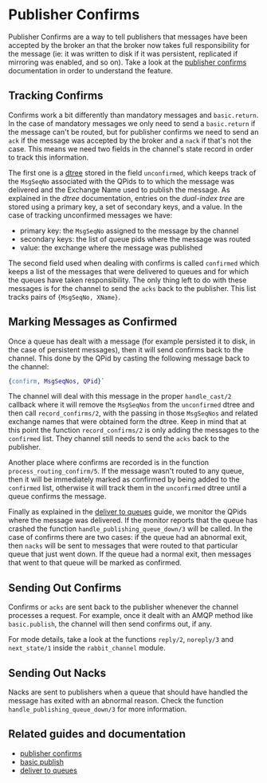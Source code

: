 # Publisher Confirms #

Publisher Confirms are a way to tell publishers that messages have
been accepted by the broker an that the broker now takes full
responsibility for the message (ie: it was written to disk if it was
persistent, replicated if mirroring was enabled, and so on). Take a
look at the
[publisher confirms](https://www.rabbitmq.com/confirms.html)
documentation in order to understand the feature.

## Tracking Confirms ##

Confirms work a bit differently than mandatory messages and
`basic.return`. In the case of mandatory messages we only need to send
a `basic.return` if the message can't be routed, but for publisher
confirms we need to send an `ack` if the message was accepted by the
broker and a `nack` if that's not the case. This means we need two
fields in the channel's state record in order to track this
information.

The first one is a
[dtree](https://github.com/rabbitmq/rabbitmq-server/blob/master/src/dtree.erl)
stored in the field `unconfirmed`, which keeps track of the `MsgSeqNo`
associated with the QPids to to which the message was delivered and
the Exchange Name used to publish the message. As explained in the
_dtree_ documentation, entries on the _dual-index tree_ are stored
using a primary key, a set of secondary keys, and a value. In the case
of tracking unconfirmed messages we have:

- primary key: the `MsgSeqNo` assigned to the message by the channel
- secondary keys: the list of queue pids where the message was routed
- value: the exchange where the message was published

The second field used when dealing with confirms is called `confirmed`
which keeps a list of the messages that were delivered to queues and
for which the queues have taken responsibility. The only thing left to
do with these messages is for the channel to send the `acks` back to
the publisher. This list tracks pairs of `{MsgSeqNo, XName}`.

## Marking Messages as Confirmed ##

Once a queue has dealt with a message (for example persisted it to
disk, in the case of persistent messages), then it will send confirms
back to the channel. This done by the QPid by casting the following
message back to the channel:

```erlang
{confirm, MsgSeqNos, QPid}`
```

The channel will deal with this message in the proper `handle_cast/2`
callback where it will remove the `MsgSeqNos` from the `unconfirmed`
dtree and then call `record_confirms/2`, with the passing in those
`MsgSeqNos` and related exchange names that were obtained form the
dtree. Keep in mind that at this point the function `record_confirms/2`
is only adding the messages to the `confirmed` list. They channel
still needs to send the `acks` back to the publisher.

Another place where confirms are recorded is in the function
`process_routing_confirm/5`. If the message wasn't routed to any
queue, then it will be immediately marked as confirmed by being added
to the `confirmed` list, otherwise it will track them in the
`unconfirmed` dtree until a queue confirms the message.

Finally as explained in the
[deliver to queues](./deliver_to_queues.md) guide, we monitor the
QPids where the message was delivered. If the monitor reports that the
queue has crashed the function `handle_publishing_queue_down/3` will
be called. In the case of confirms there are two cases: if the queue
had an abnormal exit, then `nacks` will be sent to messages that were
routed to that particular queue that just went down. If the queue had
a normal exit, then messages that went to that queue will be marked as
confirmed.

## Sending Out Confirms ##

Confirms or `acks` are sent back to the publisher whenever the channel
processes a request. For example, once it dealt with an AMQP method
like `basic.publish`, the channel will then send confirms out, if any.

For mode details, take a look at the functions `reply/2`, `noreply/3`
and `next_state/1` inside the `rabbit_channel` module.

## Sending Out Nacks ##

Nacks are sent to publishers when a queue that should have handled the
message has exited with an abnormal reason. Check the function
`handle_publishing_queue_down/3` for more information.

## Related guides and documentation ##

- [publisher confirms](https://www.rabbitmq.com/confirms.html)
- [basic publish](./basic_publish.md)
- [deliver to queues](./deliver_to_queues.md)
